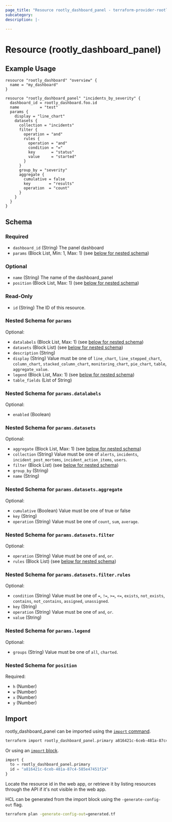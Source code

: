 ```yaml
---
page_title: "Resource rootly_dashboard_panel - terraform-provider-rootly"
subcategory:
description: |-
    
---
```


# Resource (rootly_dashboard_panel)



## Example Usage

```shell
resource "rootly_dashboard" "overview" {
  name = "my_dashboard"
}

resource "rootly_dashboard_panel" "incidents_by_severity" {
  dashboard_id = rootly_dashboard.foo.id
  name         = "test"
  params {
    display = "line_chart"
    datasets {
      collection = "incidents"
      filter {
        operation = "and"
        rules {
          operation = "and"
          condition = "="
          key       = "status"
          value     = "started"
        }
      }
      group_by = "severity"
      aggregate {
        cumulative = false
        key        = "results"
        operation  = "count"
      }
    }
  }
}
```

<!-- schema generated by tfplugindocs -->
## Schema

### Required

- `dashboard_id` (String) The panel dashboard
- `params` (Block List, Min: 1, Max: 1) (see [below for nested schema](#nestedblock--params))

### Optional

- `name` (String) The name of the dashboard_panel
- `position` (Block List, Max: 1) (see [below for nested schema](#nestedblock--position))

### Read-Only

- `id` (String) The ID of this resource.

<a id="nestedblock--params"></a>
### Nested Schema for `params`

Optional:

- `datalabels` (Block List, Max: 1) (see [below for nested schema](#nestedblock--params--datalabels))
- `datasets` (Block List) (see [below for nested schema](#nestedblock--params--datasets))
- `description` (String)
- `display` (String) Value must be one of `line_chart`, `line_stepped_chart`, `column_chart`, `stacked_column_chart`, `monitoring_chart`, `pie_chart`, `table`, `aggregate_value`.
- `legend` (Block List, Max: 1) (see [below for nested schema](#nestedblock--params--legend))
- `table_fields` (List of String)

<a id="nestedblock--params--datalabels"></a>
### Nested Schema for `params.datalabels`

Optional:

- `enabled` (Boolean)


<a id="nestedblock--params--datasets"></a>
### Nested Schema for `params.datasets`

Optional:

- `aggregate` (Block List, Max: 1) (see [below for nested schema](#nestedblock--params--datasets--aggregate))
- `collection` (String) Value must be one of `alerts`, `incidents`, `incident_post_mortems`, `incident_action_items`, `users`.
- `filter` (Block List) (see [below for nested schema](#nestedblock--params--datasets--filter))
- `group_by` (String)
- `name` (String)

<a id="nestedblock--params--datasets--aggregate"></a>
### Nested Schema for `params.datasets.aggregate`

Optional:

- `cumulative` (Boolean) Value must be one of true or false
- `key` (String)
- `operation` (String) Value must be one of `count`, `sum`, `average`.


<a id="nestedblock--params--datasets--filter"></a>
### Nested Schema for `params.datasets.filter`

Optional:

- `operation` (String) Value must be one of `and`, `or`.
- `rules` (Block List) (see [below for nested schema](#nestedblock--params--datasets--filter--rules))

<a id="nestedblock--params--datasets--filter--rules"></a>
### Nested Schema for `params.datasets.filter.rules`

Optional:

- `condition` (String) Value must be one of `=`, `!=`, `>=`, `<=`, `exists`, `not_exists`, `contains`, `not_contains`, `assigned`, `unassigned`.
- `key` (String)
- `operation` (String) Value must be one of `and`, `or`.
- `value` (String)




<a id="nestedblock--params--legend"></a>
### Nested Schema for `params.legend`

Optional:

- `groups` (String) Value must be one of `all`, `charted`.



<a id="nestedblock--position"></a>
### Nested Schema for `position`

Required:

- `h` (Number)
- `w` (Number)
- `x` (Number)
- `y` (Number)

## Import

rootly_dashboard_panel can be imported using the [`import` command](https://developer.hashicorp.com/terraform/cli/commands/import).

```sh
terraform import rootly_dashboard_panel.primary a816421c-6ceb-481a-87c4-585e47451f24
```

Or using an [`import` block](https://developer.hashicorp.com/terraform/language/import).

```terraform
import {
  to = rootly_dashboard_panel.primary
  id = "a816421c-6ceb-481a-87c4-585e47451f24"
}
```

Locate the resource id in the web app, or retrieve it by listing resources through the API if it's not visible in the web app.

HCL can be generated from the import block using the `-generate-config-out` flag.

```sh
terraform plan -generate-config-out=generated.tf
```
